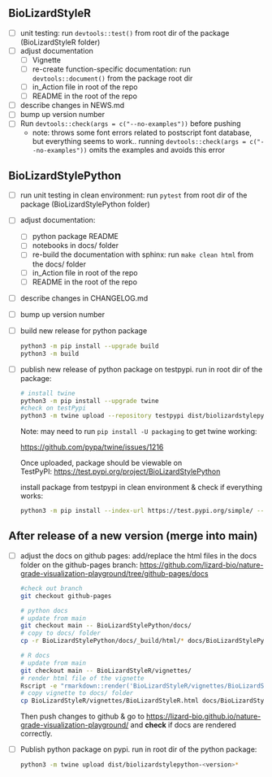 ## BioLizardStyleR

- [ ]  unit testing: run `devtools::test()` from root dir of the package (BioLizardStyleR folder)
- [ ]  adjust documentation
    - [ ]  Vignette
    - [ ]  re-create function-specific documentation: run `devtools::document()` from the package root dir
    - [ ]  in_Action file in root of the repo
    - [ ]  README in the root of the repo
- [ ]  describe changes in NEWS.md
- [ ]  bump up version number
- [ ]  Run `devtools::check(args = c("--no-examples"))` before pushing
    - note: throws some font errors related to postscript font database, but everything seems to work.. running `devtools::check(args = c("--no-examples"))` omits the examples and avoids this error

## BioLizardStylePython

- [ ]  run unit testing in clean environment: run `pytest` from root dir of the package (BioLizardStylePython folder)
- [ ]  adjust documentation:
    - [ ]  python package README
    - [ ]  notebooks in docs/ folder
    - [ ]  re-build the documentation with sphinx: run `make clean html`  from the docs/ folder
    - [ ]  in_Action file in root of the repo
    - [ ]  README in the root of the repo
- [ ]  describe changes in CHANGELOG.md
- [ ]  bump up version number
- [ ]  build new release for python package
    
    ```bash
    python3 -m pip install --upgrade build
    python3 -m build
    ```
    
- [ ]  publish new release of python package on testpypi. run in root dir of the package:
    
    ```bash
    # install twine
    python3 -m pip install --upgrade twine
    #check on testPypi
    python3 -m twine upload --repository testpypi dist/biolizardstylepython-<version>*
    ```
    
    Note: may need to run `pip install -U packaging` to get twine working:
    
    https://github.com/pypa/twine/issues/1216
    
    Once uploaded, package should be viewable on TestPyPI: https://test.pypi.org/project/BioLizardStylePython 
    
    install package from testpypi in clean environment & check if everything works:
    
    ```bash
    python3 -m pip install --index-url https://test.pypi.org/simple/ --no-deps BioLizardStylePython
    ```

## After release of a new version (merge into main)

- [ ]  adjust the docs on github pages: add/replace the html files in the docs folder on the github-pages branch: https://github.com/lizard-bio/nature-grade-visualization-playground/tree/github-pages/docs
    
    ```bash
    #check out branch
    git checkout github-pages
    
    # python docs
    # update from main
    git checkout main -- BioLizardStylePython/docs/
    # copy to docs/ folder
    cp -r BioLizardStylePython/docs/_build/html/* docs/BioLizardStylePython/
    
    # R docs
    # update from main
    git checkout main -- BioLizardStyleR/vignettes/
    # render html file of the vignette
    Rscript -e "rmarkdown::render('BioLizardStyleR/vignettes/BioLizardStyleR.Rmd')"
    # copy vignette to docs/ folder
    cp BioLizardStyleR/vignettes/BioLizardStyleR.html docs/BioLizardStyleR/index.html
    ```
    
    Then push changes to github & go to https://lizard-bio.github.io/nature-grade-visualization-playground/ and **check** if docs are rendered correctly. 
    
- [ ]  Publish python package on pypi. run in root dir of the python package:
    
    ```bash
    python3 -m twine upload dist/biolizardstylepython-<version>*
    ```
    

